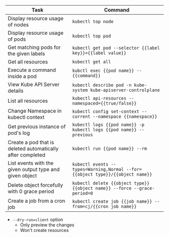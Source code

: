 | Task                                                       | Command                                                                       |
|------------------------------------------------------------|-------------------------------------------------------------------------------|
| Display resource usage of nodes                            | `kubectl top node`                                                            |
| Display resource usage of pods                             | `kubectl top pod`                                                             |
| Get matching pods for the given labels                     | `kubectl get pod --selector {{label key}}={{label value}}`                    |
| Get all resources                                          | `kubectl get all`                                                             |
| Execute a command inside a pod                             | `kubctl exec {{pod name}} -- {{command}}`                                     |
| View Kube API Server details                               | `kubectl describe pod -n kube-system kube-apiserver-controlplane`             |
| List all resources                                         | `kubectl api-resources --namespaced={{true/false}}`                           |
| Change Namespace in kubectl context                        | `kubectl config set-context --current --namespace {{namespace}}`              |
| Get previous instance of pod's log                         | `kubectl logs {{pod name}} -p` </br>`kubectl logs {{pod name}} --previous`    |
| Create a pod that is deleted automatically after completed | `kubectl run {{pod name}} --rm`                                               |
| List events with the given output type and given object    | `kubectl events --types=Warning,Normal --for={{object type}}/{{object name}}` |
| Delete object forcefully with 0 grace period               | `kubectl delete {{object type}} {{object name}} --force --grace-period=0`     |
| Create a job from a cron job                               | `kubectl create job {{job name}} --from=cj/{{cron job name}}`                 |

* `--dry-run=client` option
    * Only preview the changes
    * Won't create resources